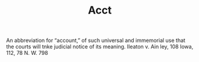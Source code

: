 ---
title: Acct
letter: A
permalink: "/definitions/acct.html"
body: An abbreviation for “account,” of such universal and immemorial use that the
  courts will tnke judicial notice of its meaning. IIeaton v. Ain ley, 108 Iowa, 112,
  78 N. W. 798
published_at: '2018-07-07'
source: Black's Law Dictionary
layout: post
---
